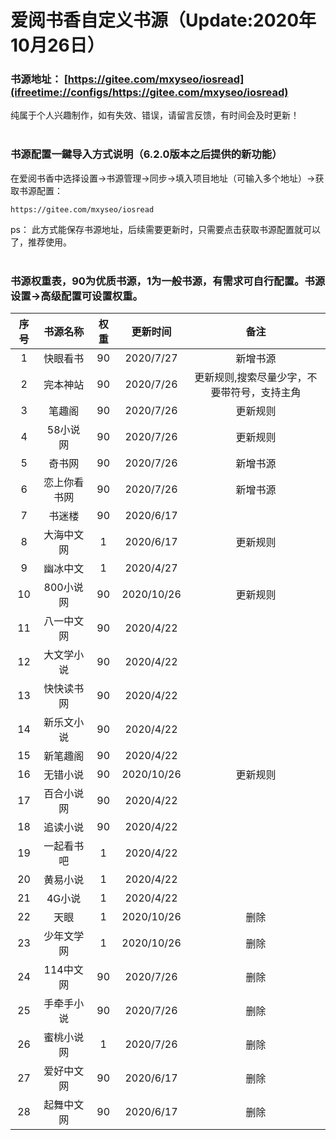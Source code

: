 # 爱阅书香自定义书源（Update:2020年10月26日）

### 书源地址： **[https://gitee.com/mxyseo/iosread](ifreetime://configs/https://gitee.com/mxyseo/iosread)** ###

纯属于个人兴趣制作，如有失效、错误，请留言反馈，有时间会及时更新！<br/><br/>

### 书源配置一鍵导入方式说明（6.2.0版本之后提供的新功能）
在爱阅书香中选择设置→书源管理→同步→填入项目地址（可输入多个地址）→获取书源配置：

```markup
https://gitee.com/mxyseo/iosread
```
ps：
此方式能保存书源地址，后续需要更新时，只需要点击获取书源配置就可以了，推荐使用。<br/><br/>

### 书源权重表，90为优质书源，1为一般书源，有需求可自行配置。书源设置→高级配置可设置权重。<br/>
|序号|书源名称|权重|更新时间|备注|
|:-----:|:-----:|:-----:|:-----:|:-----:|
|1|快眼看书|90|2020/7/27|新增书源|
|2|完本神站|90|2020/7/26|更新规则,搜索尽量少字，不要带符号，支持主角|
|3|笔趣阁|90|2020/7/26|更新规则|
|4|58小说网|90|2020/7/26|更新规则|
|5|奇书网|90|2020/7/26|新增书源|
|6|恋上你看书网|90|2020/7/26|新增书源|
|7|书迷楼|90|2020/6/17||
|8|大海中文网|1|2020/6/17|更新规则|
|9|幽冰中文|1|2020/4/27||
|10|800小说网|90|2020/10/26|更新规则|
|11|八一中文网|90|2020/4/22||
|12|大文学小说|90|2020/4/22||
|13|快快读书网|90|2020/4/22||
|14|新乐文小说|90|2020/4/22||
|15|新笔趣阁|90|2020/4/22||
|16|无错小说|90|2020/10/26|更新规则|
|17|百合小说网|90|2020/4/22||
|18|追读小说|90|2020/4/22||
|19|一起看书吧|1|2020/4/22||
|20|黄易小说|1|2020/4/22||
|21|4G小说|1|2020/4/22||
|22|天眼|1|2020/10/26|删除|
|23|少年文学网|1|2020/10/26|删除|
|24|114中文网|90|2020/7/26|删除|
|25|手牵手小说|90|2020/7/26|删除|
|26|蜜桃小说网|1|2020/7/26|删除|
|27|爱好中文网|90|2020/6/17|删除|
|28|起舞中文网|90|2020/6/17|删除|
